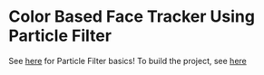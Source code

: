 # Color Based Face Tracker Using Particle Filter
See [here](https://ricoruotongjia.medium.com/an-easy-to-implement-face-tracker-using-particle-filtering-part-1-8c91971c78db) for Particle Filter basics!
To build the project, see [here](../README.md)

